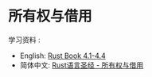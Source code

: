 # 所有权与借用
学习资料 : 
- English: [Rust Book 4.1-4.4](https://doc.rust-lang.org/book/ch04-00-understanding-ownership.html)
- 简体中文: [Rust语言圣经 - 所有权与借用](https://course.rs/basic/ownership/index.html)

